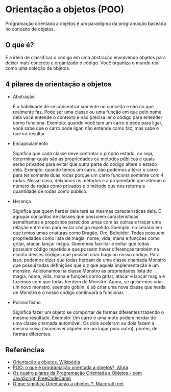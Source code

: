 # Orientação a objetos (POO)

Programação orientada a objetos é um paradigma da programação baseada no conceito de objetos.

## O que é?

É a ideia de classificar o código em uma abstração envolvendo objetos para deixar mais concreto e organizado o código. Você organiza o mundo real como uma coleção de objetos.

## 4 pilares da orientação a objetos

- Abstração

    É a habilidade de se concentrar somente no conceito e não no que realmente faz. Pode ser uma classe ou uma função em que pelo nome dela você entende o contexto e não precisa ler o código para entender como funciona. Exemplo: quando você tem um carro e pede para ligar, você sabe que o carro pode ligar, não entende como faz, mas sabe o que irá resultar.

- Encapsulamento

    Significa que cada classe deve controlar o próprio estado, ou seja, determinar quais são as propriedades ou métodos públicos e quais serão privados para evitar que outra parte do código altere o estado dela. Exemplo: quando temos um carro, não podemos alterar o carro para ter somente duas rodas porque um carro funciona somente com 4 rodas. Nesse caso, deixamos os métodos e a propriedade que alteram o número de rodas como privados e o método que nos retorna a quantidade de rodas como público.

- Herança

    Significa que quem herdar dela terá as mesmas características dela. É agrupar conjuntos de classes que possuiem características semelhantes e propósitos parecidos umas com as outras e traçar uma relação entre elas para evitar código repetido. Exemplo: no cenário em que temos umas criaturas como Dragão, Orc, Beholder. Todas possuem propriedades como lista de magia, nome, vida, mana e funções como gritar, atacar, lançar mágia. Queremos facilitar e evitar que todas possuam código repetido e que possam haver diferenças também na escrita desses códigos que possam criar bugs no nosso código. Para isso, podemos dizer que todas herdam de uma classe chamada Monstro que possui todas definições que diz que aquela implementação é um monstro. Adicionamos na classe Monstro as propriedades lista de magia, nome, vida, mana e funções como gritar, atacar e lançar magia e fazemos com que todas herdem de Monstro. Agora, se quisermos criar um novo monstro, exemplo goblin, é só criar uma nova classe que herda de Monstro e o nosso código continuará a funcionar.

- Polimorfismo

    Significa fazer um objeto se comportar de formas diferentes trazendo o mesmo resultado. Exemplo: Um carro e uma moto podem herdar de uma classe chamada automóvel. Os dois aceleram ou dois fazem a mesma coisa (locomover alguém de um lugar para outro), porém, de formas diferentes.

## Referências

- [Orientação a objetos, Wikipédia](https://pt.wikipedia.org/wiki/Orienta%C3%A7%C3%A3o_a_objetos)
- [POO: o que é programação orientada a objetos?, Alura](https://www.alura.com.br/artigos/poo-programacao-orientada-a-objetos)
- [Os quatro pilares da Programação Orientada a Objetos - com JavaScript, FreeCodeCamp](https://www.freecodecamp.org/portuguese/news/os-quatro-pilares-da-programacao-orientada-a-objetos-com-javascript/)
- [O que significa Orientação a objetos ?, Macoratti.net](https://www.macoratti.net/oo_conc2.htm)